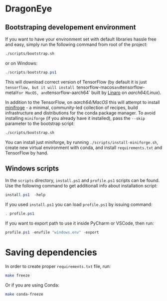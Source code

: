 # DragonEye

## Bootstraping developement environment

If you want to have your environment set with default libraries hassle free and easy, simply run the following command from root of the project:

```bash
./scripts/bootstrap.sh
```

or on Windows:

```powershell
./scripts/bootstrap.ps1
```

This will download correct version of TensorFlow (by default it is just `tensorflow, but it will install `tensorflow-macos` and `tensorflow-metal` for MacOS, and `tensorflow-aarch64` built by [Linaro](https://snapshots.linaro.org/ldcg/python-cache/) on *aarch64/Linux*).

In addition to the TensorFlow, on *aarch64/MacOS* this will attempt to install [minifroge](https://github.com/conda-forge/miniforge) - a minimal, community-led collection of recipes, build infrastructure and distributions for the conda package manager. To avoid installing `miniforge` (if you already have it installed), pass the `--skip` parameter to the bootstrap script:

```bash
./scripts/bootstrap.sh
```

You can install just miniforge, by running `./scripts/install-miniforge.sh`, create new virtual environment with conda, and install `requirements.txt` and TensorFlow by hand.

## Windows scripts

In the `scripts` directory, `install.ps1` and `profile.ps1` scripts can be found.
Use the following command to get additionall info about installation script:

```powershell
install.ps1  -help
```

If you used `install.ps1` you can load `profile.ps1` by issuing command:

```powershell
. profile.ps1
```

If you want to export path to use it inside PyCharm or VSCode, then run:
```powershell
profile.ps1 -envfile "windows.env" -export
```

# Saving dependencies

In order to create proper `requirements.txt` file, run:

```sh
make freeze
```

Or if you are using Conda:

```sh
make conda-freeze
```
